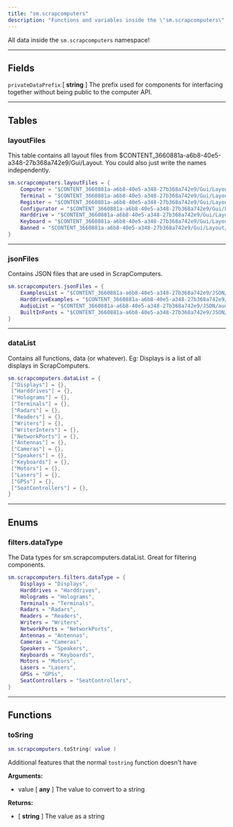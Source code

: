 ```yaml
---
title: "sm.scrapcomputers"
description: "Functions and variables inside the \"sm.scrapcomputers\" namespace."
---
```


All data inside the `sm.scrapcomputers` namespace!

---

## Fields

`privateDataPrefix` [ **string** ] The prefix used for components for interfacing together without being public to the computer API.

---

## Tables

### layoutFiles

This table contains all layout files from $CONTENT_3660881a-a6b8-40e5-a348-27b368a742e9/Gui/Layout. You could also just write the names independently.

```lua
sm.scrapcomputers.layoutFiles = {
    Computer = "$CONTENT_3660881a-a6b8-40e5-a348-27b368a742e9/Gui/Layout/Computer.layout",
    Terminal = "$CONTENT_3660881a-a6b8-40e5-a348-27b368a742e9/Gui/Layout/Terminal.layout",
    Register = "$CONTENT_3660881a-a6b8-40e5-a348-27b368a742e9/Gui/Layout/Register.layout",
    Configurator = "$CONTENT_3660881a-a6b8-40e5-a348-27b368a742e9/Gui/Layout/Configurator.layout",
    Harddrive = "$CONTENT_3660881a-a6b8-40e5-a348-27b368a742e9/Gui/Layout/Harddrive.layout",
    Keyboard = "$CONTENT_3660881a-a6b8-40e5-a348-27b368a742e9/Gui/Layout/Keyboard.layout",
    Banned = "$CONTENT_3660881a-a6b8-40e5-a348-27b368a742e9/Gui/Layout/Banned.layout",
}
```

---

### jsonFiles

Contains JSON files that are used in ScrapComputers.

```lua
sm.scrapcomputers.jsonFiles = {
    ExamplesList = "$CONTENT_3660881a-a6b8-40e5-a348-27b368a742e9/JSON/examples.json",
    HarddriveExamples = "$CONTENT_3660881a-a6b8-40e5-a348-27b368a742e9/JSON/hdd_examples.json",
    AudioList = "$CONTENT_3660881a-a6b8-40e5-a348-27b368a742e9/JSON/audio.json",
    BuiltInFonts = "$CONTENT_3660881a-a6b8-40e5-a348-27b368a742e9/JSON/fonts.json"
}
```

---

### dataList

Contains all functions, data (or whatever). Eg: Displays is a list of all displays in ScrapComputers.

```lua
sm.scrapcomputers.dataList = {
 ["Displays"] = {},
 ["Harddrives"] = {},
 ["Holograms"] = {},
 ["Terminals"] = {},
 ["Radars"] = {},
 ["Readers"] = {},
 ["Writers"] = {},
 ["WriterInters"] = {},
 ["NetworkPorts"] = {},
 ["Antennas"] = {},
 ["Cameras"] = {},
 ["Speakers"] = {},
 ["Keyboards"] = {},
 ["Motors"] = {},
 ["Lasers"] = {},
 ["GPSs"] = {},
 ["SeatControllers"] = {},
}
```

---

## Enums

### filters.dataType

The Data types for sm.scrapcomputers.dataList. Great for filtering components.

```lua
sm.scrapcomputers.filters.dataType = {
    Displays = "Displays",
    Harddrives = "Harddrives",
    Holograms = "Holograms",
    Terminals = "Terminals",
    Radars = "Radars",
    Readers = "Readers",
    Writers = "Writers",
    NetworkPorts = "NetworkPorts",
    Antennas = "Antennas",
    Cameras = "Cameras",
    Speakers = "Speakers",
    Keyboards = "Keyboards",
    Motors = "Motors",
    Lasers = "Lasers",
    GPSs = "GPSs",
    SeatControllers = "SeatControllers",
}
```

---

## Functions

### toSring

```lua
sm.scrapcomputers.toString( value )
```

Additional features that the normal `tostring` function doesn't have

**Arguments:**
- value [ **any** ] The value to convert to a string

**Returns:**
- [ **string** ] The value as a string
